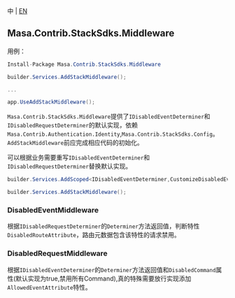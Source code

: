 中 | [EN](README.md)

## Masa.Contrib.StackSdks.Middleware

用例：

```C#
Install-Package Masa.Contrib.StackSdks.Middleware
```

```C#
builder.Services.AddStackMiddleware();

...

app.UseAddStackMiddleware();
```

`Masa.Contrib.StackSdks.Middleware`提供了`IDisabledEventDeterminer`和`IDisabledRequestDeterminer`的默认实现，依赖`Masa.Contrib.Authentication.Identity`,`Masa.Contrib.StackSdks.Config`。`AddStackMiddleware`前应完成相应代码的初始化。

可以根据业务需要重写`IDisabledEventDeterminer`和`IDisabledRequestDeterminer`替换默认实现。

```C#
builder.Services.AddScoped<IDisabledEventDeterminer,CustomizeDisabledEventDeterminer>();

builder.Services.AddStackMiddleware();
```

### DisabledEventMiddleware

根据`IDisabledRequestDeterminer`的`Determiner`方法返回值，判断特性`DisabledRouteAttribute`，路由元数据包含该特性的请求禁用。

### DisabledRequestMiddleware

根据`IDisabledEventDeterminer`的`Determiner`方法返回值和`DisabledCommand`属性(默认实现为true,禁用所有Command),真的特殊需要放行实现添加`AllowedEventAttribute`特性。
